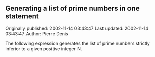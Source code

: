 ## Generating a list of prime numbers in one statement 
Originally published: 2002-11-14 03:43:47 
Last updated: 2002-11-14 03:43:47 
Author: Pierre Denis 
 
The following expression generates the list of prime numbers strictly inferior to a given positive integer N.